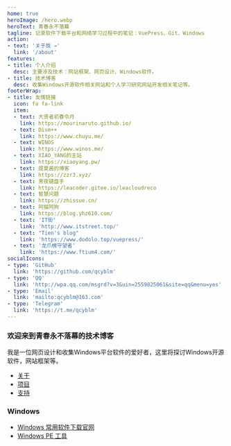 ```yaml
---
home: true
heroImage: /hero.webp
heroText: 青春永不落幕
tagline: 记录软件下载平台和网络学习过程中的笔记：VuePress、Git、Windows
action:
- text: '关于我 →'
  link: '/about'
features:
- title: 个人介绍
  desc: 主要涉及技术：网站框架、网页设计、Windows软件。
- title: 技术博客
  desc: 收集Windows开源软件相关网站和个人学习研究网站开发相关笔记等。
footerWrap:
- title: 友情链接
  icon: fa fa-link
  item:
  - text: 大贤者初春令月
    link: https://mourinaruto.github.io/
  - text: Dism++
    link: https://www.chuyu.me/
  - text: WINOS
    link: https://www.winos.me/
  - text: XIAO_YANG的主站
    link: https://xiaoyang.pw/
  - text: 提莫酱的博客
    link: https://zzr3.xyz/
  - text: 黑夜键盘手
    link: https://leacoder.gitee.io/leacloudreco
  - text: 智慧问题
    link: https://zhissue.cn/
  - text: 阿猫阿狗
    link: https://blog.yhz610.com/
  - text: 'IT街'
    link: 'http://www.itstreet.top/'
  - text: "Tien's blog"
    link: 'https://www.dodolo.top/vuepress/'
  - text: '龙爪槐守望者'
    link: 'https://www.ftium4.com/'
socialIcons:
- type: 'GitHub'
  link: 'https://github.com/qcyblm'
- type: 'QQ'
  link: 'http://wpa.qq.com/msgrd?v=3&uin=2559825061&site=qq&menu=yes'
- type: 'Email'
  link: 'mailto:qcyblm@163.com'
- type: 'Telegram'
  link: 'https://t.me/qcyblm'
---
```


### 欢迎来到青春永不落幕的技术博客
我是一位网页设计和收集Windows平台软件的爱好者，这里将探讨Windows开源软件，网站框架等。

- [关于](/about)
- [项目](/project)
- [支持](/support)

### Windows

- [Windows 常用软件下载官网](/windows/software)
- [Windows PE 工具](/windows/wepe)

<Vssue :title="$title" />
